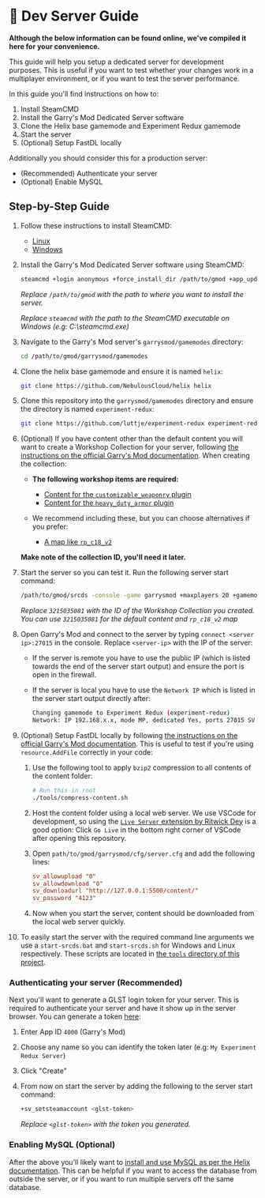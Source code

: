 # 📡 Dev Server Guide

**Although the below information can be found online, we've compiled it here for your convenience.**

This guide will help you setup a dedicated server for development purposes. This is useful if you want to test whether your changes work in a multiplayer environment, or if you want to test the server performance.

In this guide you'll find instructions on how to:

1. Install SteamCMD
2. Install the Garry's Mod Dedicated Server software
3. Clone the Helix base gamemode and Experiment Redux gamemode
4. Start the server
5. (Optional) Setup FastDL locally

Additionally you should consider this for a production server:

* (Recommended) Authenticate your server
* (Optional) Enable MySQL

## Step-by-Step Guide

1. Follow these instructions to install SteamCMD:
    * [Linux](https://developer.valvesoftware.com/wiki/SteamCMD#Linux)
    * [Windows](https://developer.valvesoftware.com/wiki/SteamCMD#Windows)

2. Install the Garry's Mod Dedicated Server software using SteamCMD:

    ```sh
    steamcmd +login anonymous +force_install_dir /path/to/gmod +app_update 4020 validate +quit
    ```

    *Replace `/path/to/gmod` with the path to where you want to install the server.*

    *Replace `steamcmd` with the path to the SteamCMD executable on Windows (e.g: C:\steamcmd.exe)*

3. Navigate to the Garry's Mod server's `garrysmod/gamemodes` directory:

    ```sh
    cd /path/to/gmod/garrysmod/gamemodes
    ```

4. Clone the helix base gamemode and ensure it is named `helix`:

    ```sh
    git clone https://github.com/NebulousCloud/helix helix
    ```

5. Clone this repository into the `garrysmod/gamemodes` directory and ensure the directory is named `experiment-redux`:

    ```sh
    git clone https://github.com/luttje/experiment-redux experiment-redux
    ```

6. (Optional) If you have content other than the default content you will want to create a Workshop Collection for your server, following [the instructions on the official Garry's Mod documentation](https://wiki.facepunch.com/gmod/Workshop_for_Dedicated_Servers). When creating the collection:

    * **The following workshop items are required:**
        * [Content for the `customizable_weaponry` plugin](https://steamcommunity.com/sharedfiles/filedetails/?id=2588031232)
        * [Content for the `heavy_duty_armor` plugin](https://steamcommunity.com/sharedfiles/filedetails/?id=355101935)

    * We recommend including these, but you can choose alternatives if you prefer:
        * [A map like `rp_c18_v2`](https://steamcommunity.com/sharedfiles/filedetails/?id=132937160)

    **Make note of the collection ID, you'll need it later.**

7. Start the server so you can test it. Run the following server start command:

    ```bash
    /path/to/gmod/srcds -console -game garrysmod +maxplayers 20 +gamemode experiment-redux +map rp_c18_v2 +host_workshop_collection 3215035081
    ```

    *Replace `3215035081` with the ID of the Workshop Collection you created. You can use `3215035081` for the default content and `rp_c18_v2` map*

8. Open Garry's Mod and connect to the server by typing `connect <server ip>:27015` in the console. Replace `<server-ip>` with the IP of the server:

    * If the server is remote you have to use the public IP (which is listed towards the end of the server start output) and ensure the port is open in the firewall.

    * If the server is local you have to use the `Network IP` which is listed in the server start output directly after:

      ```bash
      Changing gamemode to Experiment Redux (experiment-redux)
      Network: IP 192.168.x.x, mode MP, dedicated Yes, ports 27015 SV / 27005 CL
      ```

9. (Optional) Setup FastDL locally by following [the instructions on the official Garry's Mod documentation](https://wiki.facepunch.com/gmod/Serving_Content). This is useful to test if you're using `resource.AddFile` correctly in your code:

    1. Use the following tool to apply `bzip2` compression to all contents of the content folder:

        ```bash
        # Run this in root
        ./tools/compress-content.sh
        ```

    2. Host the content folder using a local web server. We use VSCode for development, so using the [`Live Server` extension by Ritwick Dey](https://marketplace.visualstudio.com/items?itemName=ritwickdey.LiveServer) is a good option: Click `Go Live` in the bottom right corner of VSCode after opening this repository.

    3. Open `path/to/gmod/garrysmod/cfg/server.cfg` and add the following lines:

        ```cfg
        sv_allowupload "0"
        sv_allowdownload "0"
        sv_downloadurl "http://127.0.0.1:5500/content/"
        sv_password "4123"
        ```

    4. Now when you start the server, content should be downloaded from the local web server quickly.

10. To easily start the server with the required command line arguments we use a `start-srcds.bat` and `start-srcds.sh` for Windows and Linux respectively. These scripts are located in [the `tools` directory of this project](../tools/).

### Authenticating your server (Recommended)

Next you'll want to generate a GLST login token for your server. This is required to authenticate your server and have it show up in the server browser. You can generate a token [here](https://steamcommunity.com/dev/managegameservers):

1. Enter App ID `4000` (Garry's Mod)

2. Choose any name so you can identify the token later (e.g: `My Experiment Redux Server`)

3. Click "Create"

4. From now on start the server by adding the following to the server start command:

    ```bash
    +sv_setsteamaccount <glst-token>
    ```

    *Replace `<glst-token>` with the token you generated.*

### Enabling MySQL (Optional)

After the above you'll likely want to [install and use MySQL as per the Helix documentation](https://docs.gethelix.co/manual/getting-started/#Installing). This can be helpful if you want to access the database from outside the server, or if you want to run multiple servers off the same database.
